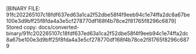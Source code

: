 [BINARY FILE: 91fc202265107c18fdf637ed63a1ca2f52dbe58f4f9eeb94c1e74ffa2dc8a67be100e3d9bff25f8fda4a3e5cf278770df168f4b78ce2f81765f8296c6879]
Stored copy: docs/converted-binary/91fc202265107c18fdf637ed63a1ca2f52dbe58f4f9eeb94c1e74ffa2dc8a67be100e3d9bff25f8fda4a3e5cf278770df168f4b78ce2f81765f8296c6879

